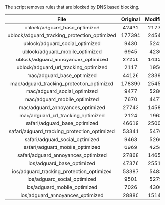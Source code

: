 The script removes rules that are blocked by DNS based blocking.


| File | Original | Modified |
|:----:|:-----:|:-----:|
| ublock/adguard_base_optimized | 42432 | 21771 |
| ublock/adguard_tracking_protection_optimized | 177394 | 24547 |
| ublock/adguard_social_optimized | 9430 | 5241 |
| ublock/adguard_mobile_optimized | 6945 | 4236 |
| ublock/adguard_annoyances_optimized | 27256 | 14350 |
| ublock/adguard_url_tracking_optimized | 2117 | 1956 |
| mac/adguard_base_optimized | 44126 | 23394 |
| mac/adguard_tracking_protection_optimized | 178390 | 25458 |
| mac/adguard_social_optimized | 9477 | 5280 |
| mac/adguard_mobile_optimized | 7670 | 4477 |
| mac/adguard_annoyances_optimized | 27743 | 14584 |
| mac/adguard_url_tracking_optimized | 2124 | 1963 |
| safari/adguard_base_optimized | 46619 | 25008 |
| safari/adguard_tracking_protection_optimized | 53341 | 5476 |
| safari/adguard_social_optimized | 9463 | 5260 |
| safari/adguard_mobile_optimized | 6969 | 4258 |
| safari/adguard_annoyances_optimized | 27868 | 14657 |
| ios/adguard_base_optimized | 47376 | 25517 |
| ios/adguard_tracking_protection_optimized | 53387 | 5483 |
| ios/adguard_social_optimized | 9501 | 5279 |
| ios/adguard_mobile_optimized | 7026 | 4300 |
| ios/adguard_annoyances_optimized | 28880 | 15141 |